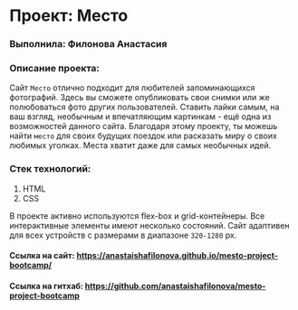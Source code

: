 # Проект: Место

### Выполнила: Филонова Анастасия

### Описание проекта:  
Сайт `Место` отлично подходит для любителей запоминающихся фотографий. Здесь вы сможете опубликовать свои снимки или же полюбоваться фото других пользователей. Ставить лайки самым, на ваш взгляд, необычным  и впечатляющим картинкам - ещё одна из возможностей данного сайта. Благодаря этому проекту, ты можешь найти `место` для своих будущих поездок или расказать миру о своих любимых уголках. Места хватит даже для самых необычных идей.  

### Стек технологий:  
1. HTML  
2. CSS  

В проекте активно используются flex-box и grid-контейнеры. Все интерактивные элементы имеют несколько состояний. Сайт адаптивен для всех устройств с размерами в диапазоне `320-1280` px.  

#### Ссылка на сайт: https://anastaishafilonova.github.io/mesto-project-bootcamp/  
#### Ссылка на гитхаб: https://github.com/anastaishafilonova/mesto-project-bootcamp  
